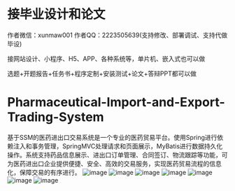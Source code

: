 # 接毕业设计和论文
作者微信：xunmaw001  作者QQ：2223505639(支持修改、部署调试、支持代做毕设)

接网站设计、小程序、H5、APP、各种系统等，单片机、嵌入式也可以做

选题+开题报告+任务书+程序定制+安装测试+论文+答辩PPT都可以做
# Pharmaceutical-Import-and-Export-Trading-System
基于SSM的医药进出口交易系统是一个专业的医药贸易平台。使用Spring进行依赖注入和事务管理，SpringMVC处理请求和页面展示，MyBatis进行数据持久化操作。系统支持药品信息展示、进出口订单管理、合同签订、物流跟踪等功能，可为医药进出口企业提供便捷、安全、高效的交易服务，实现医药贸易流程的信息化，保障交易的有序进行。
![image](https://github.com/user-attachments/assets/ee44aff6-71f4-448a-89b2-811e2c9a5c33)
![image](https://github.com/user-attachments/assets/de5f0bc1-3e92-4586-8be8-ba9de4f9d968)
![image](https://github.com/user-attachments/assets/5de51f64-e2b4-4862-a43e-fbc25e63f0f6)
![image](https://github.com/user-attachments/assets/b54fd24f-3be4-415e-9bd2-7635aa754894)
![image](https://github.com/user-attachments/assets/3a84d96f-d4f8-4e6a-8ce3-5b1e8bdac47a)
![image](https://github.com/user-attachments/assets/50bb6637-8ffa-433d-a083-71ed74ec92f0)
![image](https://github.com/user-attachments/assets/a7fc3198-4b71-4d69-a3f4-60ddf59bc4df)
